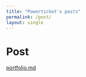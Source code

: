 ```yaml
---
title: "Powerticket's posts"
permalink: /post/
layout: single
---
```




# Post

[portfolio.md](portfolio.md)

